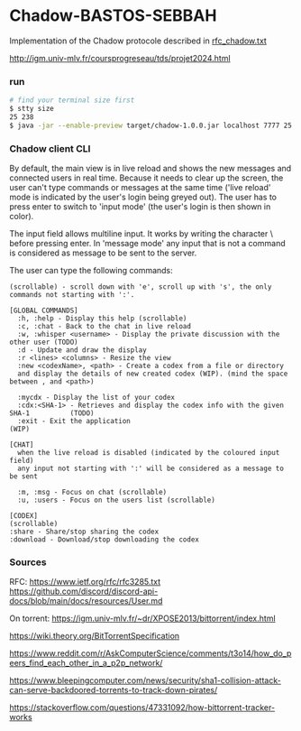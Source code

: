 # Chadow-BASTOS-SEBBAH

Implementation of the Chadow protocole described in [rfc_chadow.txt](./rfc_chadow.txt)

http://igm.univ-mlv.fr/coursprogreseau/tds/projet2024.html


### run
```sh
# find your terminal size first
$ stty size 
25 238
$ java -jar --enable-preview target/chadow-1.0.0.jar localhost 7777 25 238
```

### Chadow client CLI
By default, the main view is in live reload and shows the new messages and connected users in real time.
Because it needs to clear up the screen, the user can't type commands or messages at the same time 
('live reload' mode is indicated by the user's login being greyed out).
The user has to press enter to switch to 'input mode' (the user's login is then shown in color).

The input field allows multiline input. It works by writing the character \ before pressing enter. 
In 'message mode' any input that is not a command is considered as message to be sent to the server.

The user can type the following commands:

```shell
(scrollable) - scroll down with 'e', scroll up with 's', the only commands not starting with ':'.

[GLOBAL COMMANDS]
  :h, :help - Display this help (scrollable)
  :c, :chat - Back to the chat in live reload
  :w, :whisper <username> - Display the private discussion with the other user (TODO)
  :d - Update and draw the display
  :r <lines> <columns> - Resize the view
  :new <codexName>, <path> - Create a codex from a file or directory
  and display the details of new created codex (WIP). (mind the space between , and <path>)
  
  :mycdx - Display the list of your codex
  :cdx:<SHA-1> - Retrieves and display the codex info with the given SHA-1          (TODO)
  :exit - Exit the application                                                      (WIP)
  
[CHAT]
  when the live reload is disabled (indicated by the coloured input field)
  any input not starting with ':' will be considered as a message to be sent
  
  :m, :msg - Focus on chat (scrollable)
  :u, :users - Focus on the users list (scrollable)
  
[CODEX]
(scrollable)
:share - Share/stop sharing the codex
:download - Download/stop downloading the codex
```

### Sources

RFC:
https://www.ietf.org/rfc/rfc3285.txt
https://github.com/discord/discord-api-docs/blob/main/docs/resources/User.md

On torrent:
https://igm.univ-mlv.fr/~dr/XPOSE2013/bittorrent/index.html

https://wiki.theory.org/BitTorrentSpecification

https://www.reddit.com/r/AskComputerScience/comments/t3o14/how_do_peers_find_each_other_in_a_p2p_network/

https://www.bleepingcomputer.com/news/security/sha1-collision-attack-can-serve-backdoored-torrents-to-track-down-pirates/

https://stackoverflow.com/questions/47331092/how-bittorrent-tracker-works
